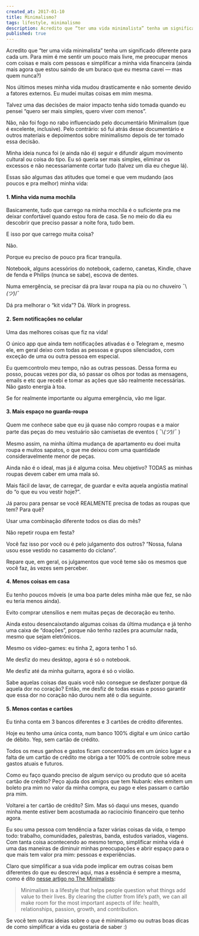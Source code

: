 ```yaml
---
created_at: 2017-01-10
title: Minimalismo?
tags: lifestyle, minimalismo
description: Acredito que “ter uma vida minimalista” tenha um significado diferente para cada um. Para mim é me sentir um pouco mais livre, me preocupar menos com coisas e mais com pessoas e simplificar a minha vida financeira (ainda mais agora que estou saindo de um buraco que eu mesma cavei — mas quem nunca?)
published: true
---
```


Acredito que “ter uma vida minimalista” tenha um significado diferente para cada um. Para mim é me sentir um pouco mais livre, me preocupar menos com coisas e mais com pessoas e simplificar a minha vida financeira (ainda mais agora que estou saindo de um buraco que eu mesma cavei — mas quem nunca?)

Nos últimos meses minha vida mudou drasticamente e não somente devido a fatores externos. Eu mudei muitas coisas em mim mesma.

Talvez uma das decisões de maior impacto tenha sido tomada quando eu pensei “quero ser mais simples, quero viver com menos”.

Não, não foi fogo no rabo influenciado pelo documentário Minimalism (que é excelente, inclusive). Pelo contrário: só fui atrás desse documentário e outros materiais e depoimentos sobre minimalismo depois de ter tomado essa decisão.

Minha ideia nunca foi (e ainda não é) seguir e difundir algum movimento cultural ou coisa do tipo. Eu só queria ser mais simples, eliminar os excessos e não necessariamente cortar tudo (talvez um dia eu chegue lá).

Essas são algumas das atitudes que tomei e que vem mudando (aos poucos e pra melhor) minha vida:
<h4>1. Minha vida numa mochila</h4>

Basicamente, tudo que carrego na minha mochila é o suficiente pra me deixar confortável quando estou fora de casa. Se no meio do dia eu descobrir que preciso passar a noite fora, tudo bem.

E isso por que carrego muita coisa?

Não.

Porque eu preciso de pouco pra ficar tranquila.

Notebook, alguns acessórios do notebook, caderno, canetas, Kindle, chave de fenda e Philips (nunca se sabe), escova de dentes.

Numa emergência, se precisar dá pra lavar roupa na pia ou no chuveiro ¯\\_(ツ)_/¯

Dá pra melhorar o “kit vida”? Dá. Work in progress.
<h4>2. Sem notificações no celular</h4>

Uma das melhores coisas que fiz na vida!

O único app que ainda tem notificações ativadas é o Telegram e, mesmo ele, em geral deixo com todas as pessoas e grupos silenciados, com exceção de uma ou outra pessoa em especial.

Eu quem controlo meu tempo, não as outras pessoas. Dessa forma eu posso, poucas vezes por dia, só passar os olhos por todas as mensagens, emails e etc que recebi e tomar as ações que são realmente necessárias. Não gasto energia à toa.

Se for realmente importante ou alguma emergência, vão me ligar.
<h4>3. Mais espaço no guarda-roupa</h4>

Quem me conhece sabe que eu já quase não compro roupas e a maior parte das peças do meu vestuário são camisetas de eventos ( ¯\\_(ツ)_/¯ )

Mesmo assim, na minha última mudança de apartamento eu doei muita roupa e muitos sapatos, o que me deixou com uma quantidade consideravelmente menor de peças.

Ainda não é o ideal, mas já é alguma coisa. Meu objetivo? TODAS as minhas roupas devem caber em uma mala só.

Mais fácil de lavar, de carregar, de guardar e evita aquela angústia matinal do “o que eu vou vestir hoje?”.

Já parou para pensar se você REALMENTE precisa de todas as roupas que tem? Para quê?

Usar uma combinação diferente todos os dias do mês?

Não repetir roupa em festa?

Você faz isso por você ou é pelo julgamento dos outros? “Nossa, fulana usou esse vestido no casamento do ciclano”.

Repare que, em geral, os julgamentos que você teme são os mesmos que você faz, às vezes sem perceber.
<h4>4. Menos coisas em casa</h4>

Eu tenho poucos móveis (e uma boa parte deles minha mãe que fez, se não eu teria menos ainda).

Evito comprar utensílios e nem muitas peças de decoração eu tenho.

Ainda estou desencaixotando algumas coisas da última mudança e já tenho uma caixa de “doações”, porque não tenho razões pra acumular nada, mesmo que sejam eletrônicos.

Mesmo os video-games: eu tinha 2, agora tenho 1 só.

Me desfiz do meu desktop, agora é só o notebook.

Me desfiz até da minha guitarra, agora é só o violão.

Sabe aquelas coisas das quais você não consegue se desfazer porque dá aquela dor no coração? Então, me desfiz de todas essas e posso garantir que essa dor no coração não durou nem até o dia seguinte.
<h4>5. Menos contas e cartões</h4>

Eu tinha conta em 3 bancos diferentes e 3 cartões de crédito diferentes.

Hoje eu tenho uma única conta, num banco 100% digital e um único cartão de débito. Yep, sem cartão de crédito.

Todos os meus ganhos e gastos ficam concentrados em um único lugar e a falta de um cartão de crédito me obriga a ter 100% de controle sobre meus gastos atuais e futuros.

Como eu faço quando preciso de algum serviço ou produto que só aceita cartão de crédito? Peço ajuda dos amigos que tem Nubank: eles emitem um boleto pra mim no valor da minha compra, eu pago e eles passam o cartão pra mim.

Voltarei a ter cartão de crédito? Sim. Mas só daqui uns meses, quando minha mente estiver bem acostumada ao raciocínio financeiro que tenho agora.

Eu sou uma pessoa com tendência a fazer várias coisas da vida, o tempo todo: trabalho, comunidades, palestras, banda, estudos variados, viagens. Com tanta coisa acontecendo ao mesmo tempo, simplificar minha vida é uma das maneiras de diminuir minhas preocupações e abrir espaço para o que mais tem valor pra mim: pessoas e experiências.

Claro que simplificar a sua vida pode implicar em outras coisas bem diferentes do que eu descrevi aqui, mas a essência é sempre a mesma, como é dito <a href="https://www.theminimalists.com/pitch/" target="_blank">nesse artigo no The Minimalists</a>:

<blockquote class="blockquote">
    <p class="mb-0">
        Minimalism is a lifestyle that helps people question what things add value to their lives. By clearing the clutter from life’s path, we can all make room for the most important aspects of life: health, relationships, passion, growth, and contribution.
    </p>    
</blockquote>

Se você tem outras ideias sobre o que é minimalismo ou outras boas dicas de como simplificar a vida eu gostaria de saber :)